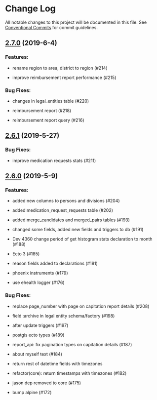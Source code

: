 # Change Log

All notable changes to this project will be documented in this file.
See [Conventional Commits](Https://conventionalcommits.org) for commit guidelines.

<!-- changelog -->

## [2.7.0](https://github.com/edenlabllc/report.api/compare/2.6.1...2.7.0) (2019-6-4)




### Features:

* rename region to area, district to region (#214)

* improve reimbursement report performance (#215)

### Bug Fixes:

* changes in legal_entities table (#220)

* reimbursement report (#218)

* reimbursement report query (#216)

## [2.6.1](https://github.com/edenlabllc/report.api/compare/2.6.0...2.6.1) (2019-5-27)




### Bug Fixes:

* improve medication requests stats (#211)

## [2.6.0](https://github.com/edenlabllc/report.api/compare/2.6.0...2.6.0) (2019-5-9)




### Features:

* added new columns to persons and divisions (#204)

* added medication_request_requests table (#202)

* added merge_candidates and merged_pairs tables (#193)

* changed some fields, added new fields and triggers to db (#191)

* Dev 4360 change period of get histogram stats declaration to month (#188)

* Ecto 3 (#185)

* reason fields added to declarations (#181)

* phoenix instruments (#179)

* use ehealth logger (#176)

### Bug Fixes:

* replace page_number with page on capitation report details (#208)

* field :archive in legal entity schema/factory (#198)

* after update triggers (#197)

* postgis ecto types (#189)

* report_api: fix pagination types on capitation details (#187)

* about myself text (#184)

* return rest of datetime fields with timezones

* refactor(core): return timestamps with timezones (#182)

* jason dep removed to core (#175)

* bump alpine (#172)
